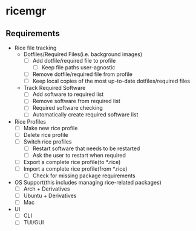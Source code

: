 # ricemgr
## Requirements
- Rice file tracking
  - Dotfiles/Required Files(i.e. background images)
    - [ ] Add dotfile/required file to profile
      - [ ] Keep file paths user-agnostic
    - [ ] Remove dotfile/required file from profile
    - [ ] Keep local copies of the most up-to-date dotfiles/required files
  - Track Required Software
    - [ ] Add software to required list
    - [ ] Remove software from required list
    - [ ] Required software checking
    - [ ] Automatically create required software list
- Rice Profiles
  - [ ] Make new rice profile
  - [ ] Delete rice profile
  - [ ] Switch rice profiles
    - [ ] Restart software that needs to be restarted
    - [ ] Ask the user to restart when required
  - [ ] Export a complete rice profile(to *.rice)
  - [ ] Import a complete rice profile(from *.rice)
    - [ ] Check for missing package requirements
- OS Support(this includes managing rice-related packages)
  - [ ] Arch + Derivatives
  - [ ] Ubuntu + Derivatives
  - [ ] Mac
- UI
  - [ ] CLI
  - [ ] TUI/GUI
